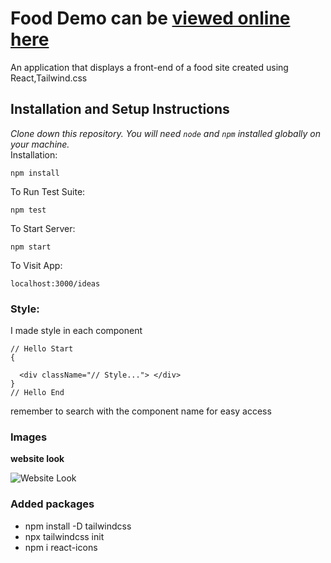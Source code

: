 # Food Demo  can be [viewed online here](https://6370e4c642049a3f44369c28--remarkable-malasada-c2da62.netlify.app/)


An application that displays a front-end of a food site created using React,Tailwind.css

## Installation and Setup Instructions
*Clone down this repository. You will need `node` and `npm` installed globally on your machine.*  
Installation:

`npm install`  

To Run Test Suite:  

`npm test`  

To Start Server:

`npm start`  

To Visit App:

`localhost:3000/ideas` 

### Style:
I made style in each component
```
// Hello Start
{
  
  <div className="// Style..."> </div>
}
// Hello End
```
remember to search with the component name for easy access

### Images

**website look**

![Website Look](https://user-images.githubusercontent.com/65420004/180659905-25df4a63-6f62-4a09-85a5-86803d7796b2.jpg)


### Added packages
- npm install -D tailwindcss
- npx tailwindcss init
- npm i react-icons
